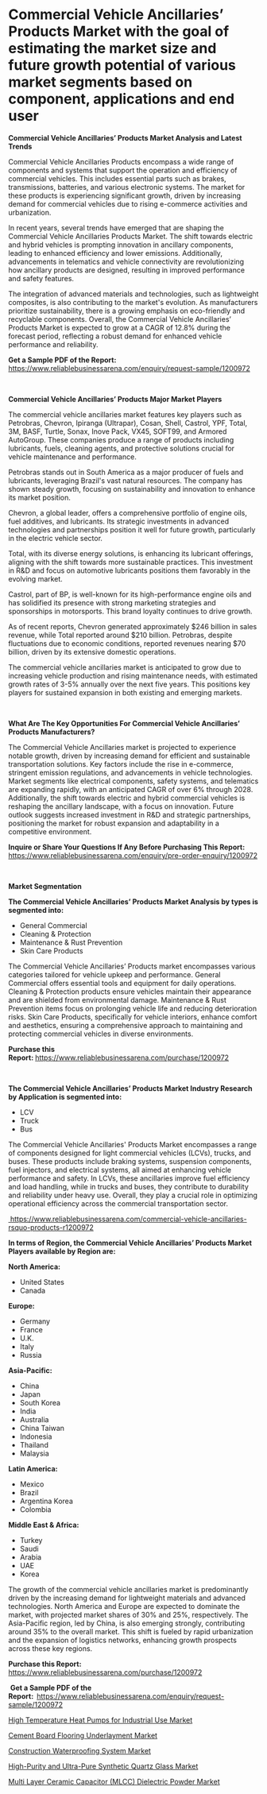 <p><h1>Commercial Vehicle Ancillaries’ Products Market with the goal of estimating the market size and future growth potential of various market segments based on component, applications and end user</h1></p><p><strong>Commercial Vehicle Ancillaries’ Products Market Analysis and Latest Trends</strong></p>
<p><p>Commercial Vehicle Ancillaries Products encompass a wide range of components and systems that support the operation and efficiency of commercial vehicles. This includes essential parts such as brakes, transmissions, batteries, and various electronic systems. The market for these products is experiencing significant growth, driven by increasing demand for commercial vehicles due to rising e-commerce activities and urbanization.</p><p>In recent years, several trends have emerged that are shaping the Commercial Vehicle Ancillaries Products Market. The shift towards electric and hybrid vehicles is prompting innovation in ancillary components, leading to enhanced efficiency and lower emissions. Additionally, advancements in telematics and vehicle connectivity are revolutionizing how ancillary products are designed, resulting in improved performance and safety features.</p><p>The integration of advanced materials and technologies, such as lightweight composites, is also contributing to the market's evolution. As manufacturers prioritize sustainability, there is a growing emphasis on eco-friendly and recyclable components. Overall, the Commercial Vehicle Ancillaries’ Products Market is expected to grow at a CAGR of 12.8% during the forecast period, reflecting a robust demand for enhanced vehicle performance and reliability.</p></p>
<p><strong>Get a Sample PDF of the Report:&nbsp;</strong> <a href="https://www.reliablebusinessarena.com/enquiry/request-sample/1200972?utm_campaign=1292&utm_medium=2&utm_source=Github&utm_content=ia&utm_term=11102024&utm_id=commercial-vehicle-ancillaries-products">https://www.reliablebusinessarena.com/enquiry/request-sample/1200972</a></p>
<p>&nbsp;</p>
<p><strong>Commercial Vehicle Ancillaries’ Products Major Market Players</strong></p>
<p><p>The commercial vehicle ancillaries market features key players such as Petrobras, Chevron, Ipiranga (Ultrapar), Cosan, Shell, Castrol, YPF, Total, 3M, BASF, Turtle, Sonax, Inove Pack, VX45, SOFT99, and Armored AutoGroup. These companies produce a range of products including lubricants, fuels, cleaning agents, and protective solutions crucial for vehicle maintenance and performance.</p><p>Petrobras stands out in South America as a major producer of fuels and lubricants, leveraging Brazil's vast natural resources. The company has shown steady growth, focusing on sustainability and innovation to enhance its market position.</p><p>Chevron, a global leader, offers a comprehensive portfolio of engine oils, fuel additives, and lubricants. Its strategic investments in advanced technologies and partnerships position it well for future growth, particularly in the electric vehicle sector.</p><p>Total, with its diverse energy solutions, is enhancing its lubricant offerings, aligning with the shift towards more sustainable practices. This investment in R&D and focus on automotive lubricants positions them favorably in the evolving market.</p><p>Castrol, part of BP, is well-known for its high-performance engine oils and has solidified its presence with strong marketing strategies and sponsorships in motorsports. This brand loyalty continues to drive growth.</p><p>As of recent reports, Chevron generated approximately $246 billion in sales revenue, while Total reported around $210 billion. Petrobras, despite fluctuations due to economic conditions, reported revenues nearing $70 billion, driven by its extensive domestic operations.</p><p>The commercial vehicle ancillaries market is anticipated to grow due to increasing vehicle production and rising maintenance needs, with estimated growth rates of 3-5% annually over the next five years. This positions key players for sustained expansion in both existing and emerging markets.</p></p>
<p>&nbsp;</p>
<p><strong>What Are The Key Opportunities For Commercial Vehicle Ancillaries’ Products Manufacturers?</strong></p>
<p><p>The Commercial Vehicle Ancillaries market is projected to experience notable growth, driven by increasing demand for efficient and sustainable transportation solutions. Key factors include the rise in e-commerce, stringent emission regulations, and advancements in vehicle technologies. Market segments like electrical components, safety systems, and telematics are expanding rapidly, with an anticipated CAGR of over 6% through 2028. Additionally, the shift towards electric and hybrid commercial vehicles is reshaping the ancillary landscape, with a focus on innovation. Future outlook suggests increased investment in R&D and strategic partnerships, positioning the market for robust expansion and adaptability in a competitive environment.</p></p>
<p><strong>Inquire or Share Your Questions If Any Before Purchasing This Report:</strong> <a href="https://www.reliablebusinessarena.com/enquiry/pre-order-enquiry/1200972?utm_campaign=1292&utm_medium=2&utm_source=Github&utm_content=ia&utm_term=11102024&utm_id=commercial-vehicle-ancillaries-products">https://www.reliablebusinessarena.com/enquiry/pre-order-enquiry/1200972</a></p>
<p>&nbsp;</p>
<p><strong>Market Segmentation</strong></p>
<p><strong>The Commercial Vehicle Ancillaries’ Products Market Analysis by types is segmented into:</strong></p>
<p><ul><li>General Commercial</li><li>Cleaning & Protection</li><li>Maintenance & Rust Prevention</li><li>Skin Care Products</li></ul></p>
<p><p>The Commercial Vehicle Ancillaries’ Products market encompasses various categories tailored for vehicle upkeep and performance. General Commercial offers essential tools and equipment for daily operations. Cleaning & Protection products ensure vehicles maintain their appearance and are shielded from environmental damage. Maintenance & Rust Prevention items focus on prolonging vehicle life and reducing deterioration risks. Skin Care Products, specifically for vehicle interiors, enhance comfort and aesthetics, ensuring a comprehensive approach to maintaining and protecting commercial vehicles in diverse environments.</p></p>
<p><strong>Purchase this Report:&nbsp;</strong><a href="https://www.reliablebusinessarena.com/purchase/1200972?utm_campaign=1292&utm_medium=2&utm_source=Github&utm_content=ia&utm_term=11102024&utm_id=commercial-vehicle-ancillaries-products">https://www.reliablebusinessarena.com/purchase/1200972</a></p>
<p>&nbsp;</p>
<p><strong>The Commercial Vehicle Ancillaries’ Products Market Industry Research by Application is segmented into:</strong></p>
<p><ul><li>LCV</li><li>Truck</li><li>Bus</li></ul></p>
<p><p>The Commercial Vehicle Ancillaries' Products Market encompasses a range of components designed for light commercial vehicles (LCVs), trucks, and buses. These products include braking systems, suspension components, fuel injectors, and electrical systems, all aimed at enhancing vehicle performance and safety. In LCVs, these ancillaries improve fuel efficiency and load handling, while in trucks and buses, they contribute to durability and reliability under heavy use. Overall, they play a crucial role in optimizing operational efficiency across the commercial transportation sector.</p></p>
<p><a href="https://www.reliablebusinessarena.com/commercial-vehicle-ancillaries-rsquo-products-r1200972?utm_campaign=1292&utm_medium=2&utm_source=Github&utm_content=ia&utm_term=11102024&utm_id=commercial-vehicle-ancillaries-products">&nbsp;https://www.reliablebusinessarena.com/commercial-vehicle-ancillaries-rsquo-products-r1200972</a></p>
<p><strong>In terms of Region, the Commercial Vehicle Ancillaries’ Products Market Players available by Region are:</strong></p>
<p>
    <p> <strong> North America: </strong>
        <ul>
            <li>United States</li>
            <li>Canada</li>
        </ul>
        </p> 
    <p> <strong> Europe: </strong>
        <ul>
            <li>Germany</li>
            <li>France</li>
            <li>U.K.</li>
            <li>Italy</li>
            <li>Russia</li>
        </ul>
        </p> 
    <p> <strong> Asia-Pacific: </strong>
        <ul>
            <li>China</li>
            <li>Japan</li>
            <li>South Korea</li>
            <li>India</li>
            <li>Australia</li>
            <li>China Taiwan</li>
            <li>Indonesia</li>
            <li>Thailand</li>
            <li>Malaysia</li>
        </ul>
        </p> 
    <p> <strong> Latin America: </strong>
        <ul>
            <li>Mexico</li>
            <li>Brazil</li>
            <li>Argentina Korea</li>
            <li>Colombia</li>
        </ul>
        </p> 
    <p> <strong> Middle East & Africa: </strong>
        <ul>
            <li>Turkey</li>
            <li>Saudi</li>
            <li>Arabia</li>
            <li>UAE</li>
            <li>Korea</li>
        </ul>
    </p>
    </p>
<p><p>The growth of the commercial vehicle ancillaries market is predominantly driven by the increasing demand for lightweight materials and advanced technologies. North America and Europe are expected to dominate the market, with projected market shares of 30% and 25%, respectively. The Asia-Pacific region, led by China, is also emerging strongly, contributing around 35% to the overall market. This shift is fueled by rapid urbanization and the expansion of logistics networks, enhancing growth prospects across these key regions.</p></p>
<p><strong>Purchase this Report: </strong><a href="https://www.reliablebusinessarena.com/purchase/1200972?utm_campaign=1292&utm_medium=2&utm_source=Github&utm_content=ia&utm_term=11102024&utm_id=commercial-vehicle-ancillaries-products">https://www.reliablebusinessarena.com/purchase/1200972</a></p>
<p>&nbsp;<strong>Get a Sample PDF of the Report:&nbsp;&nbsp;</strong><a href="https://www.reliablebusinessarena.com/enquiry/request-sample/1200972?utm_campaign=1292&utm_medium=2&utm_source=Github&utm_content=ia&utm_term=11102024&utm_id=commercial-vehicle-ancillaries-products">https://www.reliablebusinessarena.com/enquiry/request-sample/1200972</a></p>
<p><strong></strong></p>
<p><p><a href="https://www.linkedin.com/pulse/in-depth-analysis-global-high-temperature-heat-pumps-industrial-nkxef?utm_campaign=1292&utm_medium=2&utm_source=Github&utm_content=ia&utm_term=11102024&utm_id=commercial-vehicle-ancillaries-products">High Temperature Heat Pumps for Industrial Use Market</a></p><p><a href="https://www.linkedin.com/pulse/cement-board-flooring-underlayment-market-ecosystem-kh57c?utm_campaign=1292&utm_medium=2&utm_source=Github&utm_content=ia&utm_term=11102024&utm_id=commercial-vehicle-ancillaries-products">Cement Board Flooring Underlayment Market</a></p><p><a href="https://www.linkedin.com/pulse/construction-waterproofing-system-market-trends-strategic-s9l3c?utm_campaign=1292&utm_medium=2&utm_source=Github&utm_content=ia&utm_term=11102024&utm_id=commercial-vehicle-ancillaries-products">Construction Waterproofing System Market</a></p><p><a href="https://www.linkedin.com/pulse/high-purity-ultra-pure-synthetic-quartz-glass-market-dijrc?utm_campaign=1292&utm_medium=2&utm_source=Github&utm_content=ia&utm_term=11102024&utm_id=commercial-vehicle-ancillaries-products">High-Purity and Ultra-Pure Synthetic Quartz Glass Market</a></p><p><a href="https://www.linkedin.com/pulse/global-multi-layer-ceramic-capacitor-mlcc-dielectric-ju9oc?utm_campaign=1292&utm_medium=2&utm_source=Github&utm_content=ia&utm_term=11102024&utm_id=commercial-vehicle-ancillaries-products">Multi Layer Ceramic Capacitor (MLCC) Dielectric Powder Market</a></p></p>